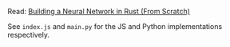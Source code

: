 Read: [Building a Neural Network in Rust (From Scratch)](https://dev.to/farshed/building-a-neural-network-in-rust-from-scratch-5bm1)

See `index.js` and `main.py` for the JS and Python implementations respectively.
